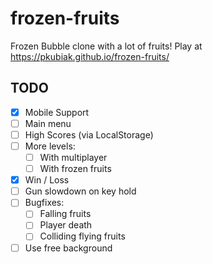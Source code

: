 # frozen-fruits #
Frozen Bubble clone with a lot of fruits! Play at https://pkubiak.github.io/frozen-fruits/

## TODO ##
- [x] Mobile Support
- [ ] Main menu
- [ ] High Scores (via LocalStorage)
- [ ] More levels:
  - [ ] With multiplayer
  - [ ] With frozen fruits
- [x] Win / Loss
- [ ] Gun slowdown on key hold
- [ ] Bugfixes:
  - [ ] Falling fruits
  - [ ] Player death
  - [ ] Colliding flying fruits
- [ ] Use free background